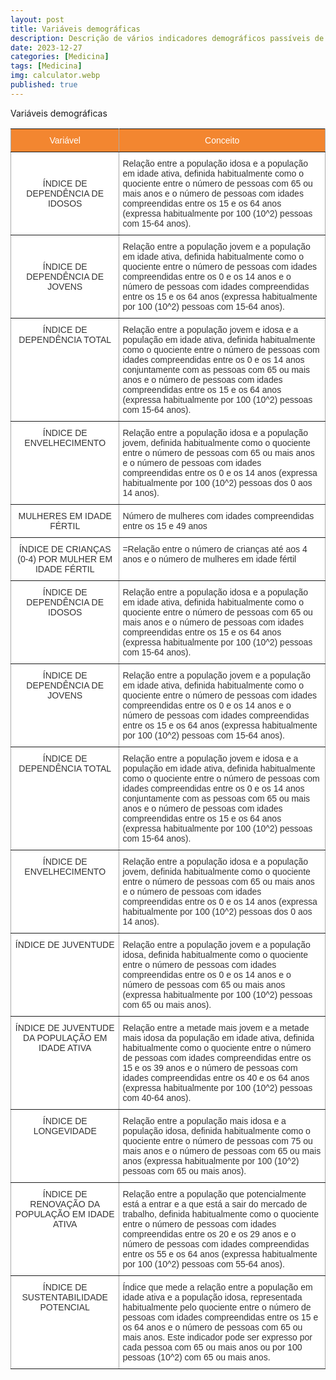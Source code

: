 ```yaml
---
layout: post
title: Variáveis demográficas
description: Descrição de vários indicadores demográficos passíveis de estudo
date: 2023-12-27
categories: [Medicina]
tags: [Medicina]
img: calculator.webp
published: true
---
```

Variáveis demográficas

<style type="text/css">
.tg  {border-collapse:collapse;border-spacing:0;border-color:#aaa;}
.tg td{font-family:Arial, sans-serif;font-size:14px;padding:10px 5px;border-style:solid;border-width:1px;overflow:hidden;word-break:normal;border-color:#aaa;color:#333;background-color:#fff;}
.tg th{font-family:Arial, sans-serif;font-size:14px;font-weight:normal;padding:10px 5px;border-style:solid;border-width:1px;overflow:hidden;word-break:normal;border-color:#aaa;color:#fff;background-color:#f38630;}
.tg .tg-c3ow{border-color:inherit;text-align:center;vertical-align:top}
.tg .tg-uys7{border-color:inherit;text-align:center}
.tg .tg-xldj{border-color:inherit;text-align:left}
.tg .tg-0pky{border-color:inherit;text-align:left;vertical-align:top}
</style>
<table class="tg">
  <tr>
    <th class="tg-uys7">Variável</th>
    <th class="tg-uys7">Conceito</th>
  </tr>
  <tr>
    <td class="tg-uys7">ÍNDICE DE DEPENDÊNCIA DE IDOSOS</td>
    <td class="tg-xldj">Relação entre a população idosa e a população em idade ativa, definida habitualmente como o quociente entre o número de pessoas com 65 ou mais anos e o número de pessoas com idades compreendidas entre os 15 e os 64 anos (expressa habitualmente por 100 (10^2) pessoas com 15-64 anos).</td>
  </tr>
  <tr>
    <td class="tg-uys7">ÍNDICE DE DEPENDÊNCIA DE JOVENS</td>
    <td class="tg-xldj">Relação entre a população jovem e a população em idade ativa, definida habitualmente como o quociente entre o número de pessoas com idades compreendidas entre os 0 e os 14 anos e o número de pessoas com idades compreendidas entre os 15 e os 64 anos (expressa habitualmente por 100 (10^2) pessoas com 15-64 anos).</td>
  </tr>
  <tr>
    <td class="tg-c3ow">ÍNDICE DE DEPENDÊNCIA TOTAL</td>
    <td class="tg-0pky">Relação entre a população jovem e idosa e a população em idade ativa, definida habitualmente como o quociente entre o número de pessoas com idades compreendidas entre os 0 e os 14 anos conjuntamente com as pessoas com 65 ou mais anos e o número de pessoas com idades compreendidas entre os 15 e os 64 anos (expressa habitualmente por 100 (10^2) pessoas com 15-64 anos).</td>
  </tr>
  <tr>
    <td class="tg-c3ow">ÍNDICE DE ENVELHECIMENTO</td>
    <td class="tg-0pky">Relação entre a população idosa e a população jovem, definida habitualmente como o quociente entre o número de pessoas com 65 ou mais anos e o número de pessoas com idades compreendidas entre os 0 e os 14 anos (expressa habitualmente por 100 (10^2) pessoas dos 0 aos 14 anos).</td>
  </tr>
  <tr>
    <td class="tg-c3ow">MULHERES EM IDADE FÉRTIL</td>
    <td class="tg-0pky">Número de mulheres com idades compreendidas entre os 15 e 49 anos</td>
  </tr>
  <tr>
    <td class="tg-c3ow">ÍNDICE DE CRIANÇAS (0-4) POR MULHER EM IDADE FÉRTIL</td>
    <td class="tg-0pky">=Relação entre o número de crianças até aos 4 anos e o número de mulheres em idade fértil</td>
  </tr>
  <tr>
    <td class="tg-c3ow">ÍNDICE DE DEPENDÊNCIA DE IDOSOS</td>
    <td class="tg-0pky">Relação entre a população idosa e a população em idade ativa, definida habitualmente como o quociente entre o número de pessoas com 65 ou mais anos e o número de pessoas com idades compreendidas entre os 15 e os 64 anos (expressa habitualmente por 100 (10^2) pessoas com 15-64 anos).</td>
  </tr>
  <tr>
    <td class="tg-c3ow">ÍNDICE DE DEPENDÊNCIA DE JOVENS</td>
    <td class="tg-0pky">	Relação entre a população jovem e a população em idade ativa, definida habitualmente como o quociente entre o número de pessoas com idades compreendidas entre os 0 e os 14 anos e o número de pessoas com idades compreendidas entre os 15 e os 64 anos (expressa habitualmente por 100 (10^2) pessoas com 15-64 anos).</td>
  </tr>
  <tr>
    <td class="tg-c3ow">ÍNDICE DE DEPENDÊNCIA TOTAL</td>
    <td class="tg-0pky">Relação entre a população jovem e idosa e a população em idade ativa, definida habitualmente como o quociente entre o número de pessoas com idades compreendidas entre os 0 e os 14 anos conjuntamente com as pessoas com 65 ou mais anos e o número de pessoas com idades compreendidas entre os 15 e os 64 anos (expressa habitualmente por 100 (10^2) pessoas com 15-64 anos).</td>
  </tr>
  <tr>
    <td class="tg-c3ow">ÍNDICE DE ENVELHECIMENTO</td>
    <td class="tg-0pky">Relação entre a população idosa e a população jovem, definida habitualmente como o quociente entre o número de pessoas com 65 ou mais anos e o número de pessoas com idades compreendidas entre os 0 e os 14 anos (expressa habitualmente por 100 (10^2) pessoas dos 0 aos 14 anos).</td>
  </tr>
  <tr>
    <td class="tg-c3ow">ÍNDICE DE JUVENTUDE</td>
    <td class="tg-0pky">Relação entre a população jovem e a população idosa, definida habitualmente como o quociente entre o número de pessoas com idades compreendidas entre os 0 e os 14 anos e o número de pessoas com 65 ou mais anos (expressa habitualmente por 100 (10^2) pessoas com 65 ou mais anos).</td>
  </tr>
  <tr>
    <td class="tg-c3ow">ÍNDICE DE JUVENTUDE DA POPULAÇÃO EM IDADE ATIVA</td>
    <td class="tg-0pky">Relação entre a metade mais jovem e a metade mais idosa da população em idade ativa, definida habitualmente como o quociente entre o número de pessoas com idades compreendidas entre os 15 e os 39 anos e o número de pessoas com idades compreendidas entre os 40 e os 64 anos (expressa habitualmente por 100 (10^2) pessoas com 40-64 anos).</td>
  </tr>
  <tr>
    <td class="tg-c3ow">ÍNDICE DE LONGEVIDADE</td>
    <td class="tg-0pky">Relação entre a população mais idosa e a população idosa, definida habitualmente como o quociente entre o número de pessoas com 75 ou mais anos e o número de pessoas com 65 ou mais anos (expressa habitualmente por 100 (10^2) pessoas com 65 ou mais anos).</td>
  </tr>
  <tr>
    <td class="tg-c3ow">ÍNDICE DE RENOVAÇÃO DA POPULAÇÃO EM IDADE ATIVA</td>
    <td class="tg-0pky">Relação entre a população que potencialmente está a entrar e a que está a sair do mercado de trabalho, definida habitualmente como o quociente entre o número de pessoas com idades compreendidas entre os 20 e os 29 anos e o número de pessoas com idades compreendidas entre os 55 e os 64 anos (expressa habitualmente por 100 (10^2) pessoas com 55-64 anos).</td>
  </tr>
  <tr>
    <td class="tg-c3ow">ÍNDICE DE SUSTENTABILIDADE POTENCIAL</td>
    <td class="tg-0pky">Índice que mede a relação entre a população em idade ativa e a população idosa, representada habitualmente pelo quociente entre o número de pessoas com idades compreendidas entre os 15 e os 64 anos e o número de pessoas com 65 ou mais anos. Este indicador pode ser expresso por cada pessoa com 65 ou mais anos ou por 100 pessoas (10^2) com 65 ou mais anos.</td>
  </tr>
</table>
